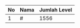 | No | Nama            | Jumlah Level |
|----|-----------------|--------------|
| 1  | #    |    1556        |
